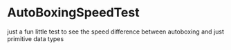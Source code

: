 # AutoBoxingSpeedTest
just a fun little test to see the speed difference between autoboxing and just primitive data types

